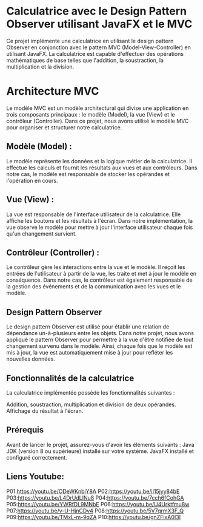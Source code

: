 # Calculatrice avec le Design Pattern Observer utilisant JavaFX et le MVC
Ce projet implémente une calculatrice en utilisant le design pattern Observer en conjonction avec le pattern MVC (Model-View-Controller) en utilisant JavaFX. La calculatrice est capable d'effectuer des opérations mathématiques de base telles que l'addition, la soustraction, la multiplication et la division.

# Architecture MVC
Le modèle MVC est un modèle architectural qui divise une application en trois composants principaux : le modèle (Model), la vue (View) et le contrôleur (Controller). Dans ce projet, nous avons utilisé le modèle MVC pour organiser et structurer notre calculatrice.

## Modèle (Model) :
Le modèle représente les données et la logique métier de la calculatrice. Il effectue les calculs et fournit les résultats aux vues et aux contrôleurs. Dans notre cas, le modèle est responsable de stocker les opérandes et l'opération en cours.

## Vue (View) :
La vue est responsable de l'interface utilisateur de la calculatrice. Elle affiche les boutons et les résultats à l'écran. Dans notre implémentation, la vue observe le modèle pour mettre à jour l'interface utilisateur chaque fois qu'un changement survient.

## Contrôleur (Controller) :
Le contrôleur gère les interactions entre la vue et le modèle. Il reçoit les entrées de l'utilisateur à partir de la vue, les traite et met à jour le modèle en conséquence. Dans notre cas, le contrôleur est également responsable de la gestion des événements et de la communication avec les vues et le modèle.

## Design Pattern Observer
Le design pattern Observer est utilisé pour établir une relation de dépendance un-à-plusieurs entre les objets. Dans notre projet, nous avons appliqué le pattern Observer pour permettre à la vue d'être notifiée de tout changement survenu dans le modèle. Ainsi, chaque fois que le modèle est mis à jour, la vue est automatiquement mise à jour pour refléter les nouvelles données.

## Fonctionnalités de la calculatrice
La calculatrice implémentée possède les fonctionnalités suivantes :

Addition, soustraction, multiplication et division de deux opérandes.
Affichage du résultat à l'écran.
## Prérequis
Avant de lancer le projet, assurez-vous d'avoir les éléments suivants :
Java JDK (version 8 ou supérieure) installé sur votre système.
JavaFX installé et configuré correctement.
## Liens Youtube:
P01:https://youtu.be/ODeWKnbiY8A
P02:https://youtu.be/iI15jyy84bE
P03:https://youtu.be/L4DrUdLINu8
P04:https://youtu.be/7cch6fCohGA
P05:https://youtu.be/YWRfDL9MNbE
P06:https://youtu.be/U4Urktfmu8w
P07:https://youtu.be/v-U-HjnCDv4
P08:https://youtu.be/5V7qrmX3F_Q
P09:https://youtu.be/TMxL-m-9qZA
P10:https://youtu.be/gnZFixA0I3I
